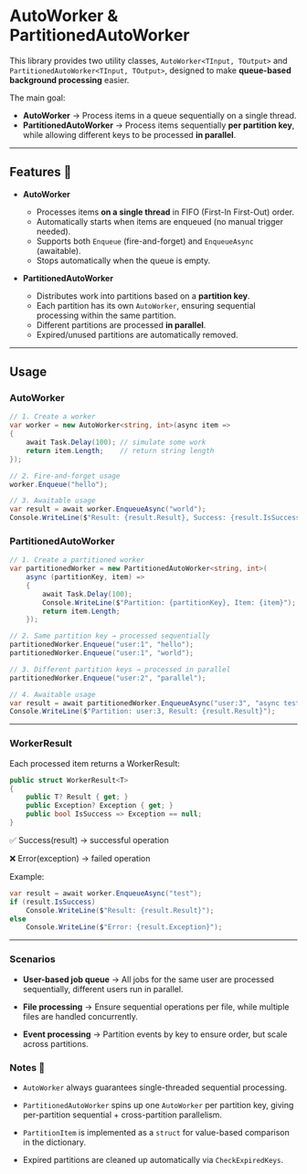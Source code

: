 ﻿# AutoWorker & PartitionedAutoWorker  

This library provides two utility classes, `AutoWorker<TInput, TOutput>` and `PartitionedAutoWorker<TInput, TOutput>`, designed to make **queue-based background processing** easier.  

The main goal:  
- **AutoWorker** → Process items in a queue sequentially on a single thread.  
- **PartitionedAutoWorker** → Process items sequentially **per partition key**, while allowing different keys to be processed **in parallel**.  

---

## Features 🚀  

- **AutoWorker**
  - Processes items **on a single thread** in FIFO (First-In First-Out) order.
  - Automatically starts when items are enqueued (no manual trigger needed).
  - Supports both `Enqueue` (fire-and-forget) and `EnqueueAsync` (awaitable).
  - Stops automatically when the queue is empty.

- **PartitionedAutoWorker**
  - Distributes work into partitions based on a **partition key**.
  - Each partition has its own `AutoWorker`, ensuring sequential processing within the same partition.
  - Different partitions are processed **in parallel**.
  - Expired/unused partitions are automatically removed.

---

## Usage  

### AutoWorker  

```csharp
// 1. Create a worker
var worker = new AutoWorker<string, int>(async item =>
{
    await Task.Delay(100); // simulate some work
    return item.Length;    // return string length
});

// 2. Fire-and-forget usage
worker.Enqueue("hello");

// 3. Awaitable usage
var result = await worker.EnqueueAsync("world");
Console.WriteLine($"Result: {result.Result}, Success: {result.IsSuccess}");
````

### PartitionedAutoWorker  

```csharp
// 1. Create a partitioned worker
var partitionedWorker = new PartitionedAutoWorker<string, int>(
    async (partitionKey, item) =>
    {
        await Task.Delay(100);
        Console.WriteLine($"Partition: {partitionKey}, Item: {item}");
        return item.Length;
    });

// 2. Same partition key → processed sequentially
partitionedWorker.Enqueue("user:1", "hello");
partitionedWorker.Enqueue("user:1", "world");

// 3. Different partition keys → processed in parallel
partitionedWorker.Enqueue("user:2", "parallel");

// 4. Awaitable usage
var result = await partitionedWorker.EnqueueAsync("user:3", "async test");
Console.WriteLine($"Partition: user:3, Result: {result.Result}");
````

---

### WorkerResult  

Each processed item returns a WorkerResult<T>:

```csharp
public struct WorkerResult<T>
{
    public T? Result { get; }
    public Exception? Exception { get; }
    public bool IsSuccess => Exception == null;
}
````

✅ Success(result) → successful operation

❌ Error(exception) → failed operation

Example:

```csharp
var result = await worker.EnqueueAsync("test");
if (result.IsSuccess)
    Console.WriteLine($"Result: {result.Result}");
else
    Console.WriteLine($"Error: {result.Exception}");
````

---

### Scenarios

- **User-based job queue** → All jobs for the same user are processed sequentially, different users run in parallel.

- **File processing** → Ensure sequential operations per file, while multiple files are handled concurrently.

- **Event processing** → Partition events by key to ensure order, but scale across partitions.


### Notes 📝

- `AutoWorker` always guarantees single-threaded sequential processing.

- `PartitionedAutoWorker` spins up one `AutoWorker` per partition key, giving per-partition sequential + cross-partition parallelism.

- `PartitionItem` is implemented as a `struct` for value-based comparison in the dictionary.

- Expired partitions are cleaned up automatically via `CheckExpiredKeys`.
